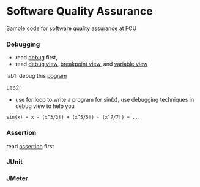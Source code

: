 Software Quality Assurance
===

Sample code for software quality assurance at FCU


### Debugging 
- read [debug](/debug/Debug.md) first,
- read [debug view](http://help.eclipse.org/indigo/index.jsp?topic=/org.eclipse.cdt.doc.user/reference/cdt_u_dbg_view.htm), [breakpoint view](http://help.eclipse.org/indigo/index.jsp?topic=/org.eclipse.cdt.doc.user/reference/cdt_u_dbg_view.htm), and [variable view](http://help.eclipse.org/indigo/index.jsp?topic=/org.eclipse.cdt.doc.user/reference/cdt_u_dbg_view.htm) 

lab1: debug this [pogram](/src/debug/BubbleSort.java)

Lab2: 
- use for loop to write a program for sin(x), use debugging techniques in debug view to help you

```
sin(x) = x - (x^3/3!) + (x^5/5!) - (x^7/7!) + ...
```


### Assertion
read [assertion](/debug/Assertion.md) first

### JUnit

### JMeter
